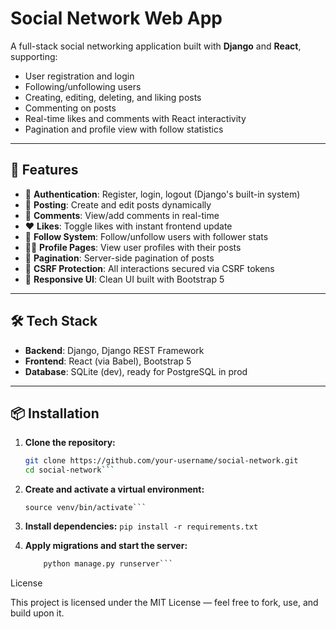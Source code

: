 # Social Network Web App

A full-stack social networking application built with **Django** and **React**, supporting:

- User registration and login
- Following/unfollowing users
- Creating, editing, deleting, and liking posts
- Commenting on posts
- Real-time likes and comments with React interactivity
- Pagination and profile view with follow statistics

---

## 🚀 Features

- 🧾 **Authentication**: Register, login, logout (Django's built-in system)
- 📝 **Posting**: Create and edit posts dynamically
- 💬 **Comments**: View/add comments in real-time
- ❤️ **Likes**: Toggle likes with instant frontend update
- 👥 **Follow System**: Follow/unfollow users with follower stats
- 🧑‍💻 **Profile Pages**: View user profiles with their posts
- 🔁 **Pagination**: Server-side pagination of posts
- 🔐 **CSRF Protection**: All interactions secured via CSRF tokens
- 🎨 **Responsive UI**: Clean UI built with Bootstrap 5

---

## 🛠️ Tech Stack

- **Backend**: Django, Django REST Framework
- **Frontend**: React (via Babel), Bootstrap 5
- **Database**: SQLite (dev), ready for PostgreSQL in prod

---

## 📦 Installation

1. **Clone the repository:**

   ```bash
   git clone https://github.com/your-username/social-network.git
   cd social-network```

2. **Create and activate a virtual environment:**

    ```python3 -m venv venv
    source venv/bin/activate```

3. **Install dependencies:**
    ```pip install -r requirements.txt```

4.	**Apply migrations and start the server:**

    ```python manage.py migrate
        python manage.py runserver```


License

This project is licensed under the MIT License — feel free to fork, use, and build upon it.
